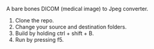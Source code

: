 A bare bones DICOM (medical image) to Jpeg converter.
1) Clone the repo.
2) Change your source and destination folders.
3) Build by holding ctrl + shift + B.
4) Run by pressing f5.
